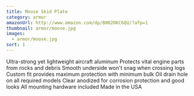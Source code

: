 ```yaml
---
title: Moose Skid Plate
category: armor
amazonUrl: http://www.amazon.com/dp/B002OKC6QU/?afp=1
thumbnail: armor/moose.jpg
images:
  - armor/moose.jpg
sort: 1
---
```


Ultra-strong yet lightweight aircraft aluminum Protects vital engine parts from rocks and debris Smooth underside won't snag when crossing logs Custom fit provides maximum protection with minimum bulk Oil drain hole on all required models Clear anodized for corrosion protection and good looks All mounting hardware included Made in the USA

